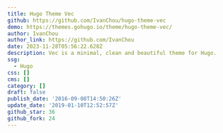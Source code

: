 ```yaml
---
title: Hugo Theme Vec
github: https://github.com/IvanChou/hugo-theme-vec
demo: https://themes.gohugo.io/theme/hugo-theme-vec/
author: IvanChou
author_link: https://github.com/IvanChou
date: 2023-11-28T05:56:22.628Z
description: Vec is a minimal, clean and beautiful theme for Hugo.
ssg:
  - Hugo
css: []
cms: []
category: []
draft: false
publish_date: '2016-09-08T14:50:26Z'
update_date: '2019-01-10T12:52:57Z'
github_star: 36
github_fork: 24
---
```

